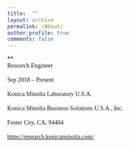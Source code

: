 ```yaml
---
title:  ""
layout: archive
permalink: /About/
author_profile: true
comments: false
---
```


**<br/><span style="font-family:Times New Roman; font-size:1 em;"> Research Engineer </span><br/>
<br/><span style="font-family:Times New Roman; font-size:1 em;"> Sep 2018 – Present </span><br/>
<br/><span style="font-family:Times New Roman; font-size:1 em;"> Konica Minolta Laboratory U.S.A. </span><br/>
<br/><span style="font-family:Times New Roman; font-size:1 em;"> Konica Minolta Business Solutions U.S.A., Inc. </span><br/>
<br/><span style="font-family:Times New Roman; font-size:1 em;"> Foster City, CA, 94404 </span><br/>
<br/><span style="font-family:Times New Roman; font-size:1 em;"> https://research.konicaminolta.com/</span><br/>




